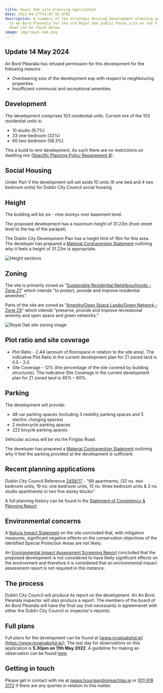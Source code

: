 ```yaml
---
title: Royal Oak site planning application
date: 2022-04-27T14:07:59.978Z
description: A summary of the Strategic Housing Development planning application
  to An Bord Pleanála for the old Royal Oak public house site on the Finglas
  Road can be found below.
image: img/royal-oak.png
---
```

## Update 14 May 2024

An Bord Pleanála has refused permission for this development for the following reasons
* Overbearing size of the development esp with respect to neighbouring properties
* Insufficient communal and recreational amenities  

## Development

The development comprises 103 residential units. Current mix of the 103 residential units is:

* 10 studio (9.7%)
* 33 one-bedroom (32%)
* 60 two-bedroom (58.3%)

This a build to rent development.  As such there are no restrictions on dwelling mix ([Specific Planning Policy Requirement 8](https://www.opr.ie/wp-content/uploads/2019/08/2018-Design-Standards-for-New-Apartments-1.pdf)) .

## Social Housing

Under Part V the development will set aside 10 units (6 one bed and 4 two bedroom units) for Dublin City Council social housing. 

## Height

The building will be six - nine storeys over basement level. 

The proposed development has a maximum height of 31.23m (from street level to the top of the parapet).

The Dublin City Development Plan has a height limit of 16m for this area. The developer has prepared a [Material Contravention Statement](https://www.royaloakshd.ie/data/files/Planning%20Application%20Documents/Planning/Statement%20of%20Material%20Contravention.pdf) outlining why it feels a height of 31.23m is appropriate.

![Height sections](/img/royal-oak-height.png "Height sections")

## Zoning

The site is primarily zoned as “[Sustainable Residential Neighbourhoods – Zone Z1](https://www.dublincity.ie/dublin-city-development-plan-2016-2022/14-land-use-zoning/148-primary-land-use-zoning-categories/1481-sustainable-residential-neighbourhoods-zone-z1)” which intends "to protect, provide and improve residential amenities".

Parts of the site are zoned as "[Amenity/Open Space Lands/Green Network – Zone Z9](https://www.dublincity.ie/dublin-city-development-plan-2016-2022/14-land-use-zoning/148-primary-land-use-zoning-categories/1489-amenity-open-space-lands-green-network-zone-z9)" which intends "preserve, provide and improve recreational amenity and open space and green networks."

![Royal Oak site zoning image](/img/royal-oak-zoning.png "Royal Oak site zoning image")

## Plot ratio and site coverage

* Plot Ratio - 2.44 (amount of floorspace in relation to the site area). The indicative Plot Ratio in the current development plan for Z1 zoned land is 0.5 - 2.0.  
* Site Coverage - 12% (the percentage of the site covered by building structures). The indicative Site Coverage in the current development plan for Z1 zoned land is 45% – 60%.

## Parking

The development will provide:

* 48 car parking spaces (including 3 mobility parking spaces and 5  electric charging spaces)
* 2 motorcycle parking spaces
* 222 bicycle parking spaces

Vehicular access will be via the Finglas Road.

The developer has prepared a [Material Contravention Statement](https://www.royaloakshd.ie/data/files/Planning%20Application%20Documents/Planning/Statement%20of%20Material%20Contravention.pdf) outlining why it feel the parking provided at the development is sufficient.

## Recent planning applications

Dublin City Council Reference [2458/17](https://planning.agileapplications.ie/dublincity/application-details/120552) - "69 apartments; (32 no. two bedroom units, 19 no. one bedroom units, 15 no. three bedroom units & 3 no. studio apartments) in two five storey blocks"

A full planning history can be found in the [Statement of Consistency & Planning Report](https://www.royaloakshd.ie/data/files/Planning%20Application%20Documents/Planning/Statement%20of%20Consistency%20&%20Planning%20Report.pdf)

## Environmental concerns 

A [Natura Impact Statement](https://www.royaloakshd.ie/data/files/Planning%20Application%20Documents/Other/Appropriate%20Assessment%20Screening%20and%20Natura%20Impact%20Statement.pdf) on the site concluded that, with mitigation measures, significant negative effects on the conservation objectives of the identified Special Protection Areas are not likely.

An [Environmental Impact Assessment Screening Report](https://www.royaloakshd.ie/data/files/Planning%20Application%20Documents/Other/EIA%20Screening%20Report.pdf) concluded that the proposed development is not considered to have likely significant effects on the environment and therefore it is considered that an environmental impact assessment report is not required in this instance.

## The process

Dublin City Council will produce its report on the development. An An Bord Pleanála inspector will also produce a report. The members of the board of An Bord Pleanála will have the final say (not necessarily in agreemwnet with either the Dublin City Council or inspector's reports).

## Full plans

Full plans for the development can be found at [www.royaloakshd.ie](https://www.royaloakshd.ie/). The last day for observations on this application is **5.30pm on 11th May 2022**. A guideline for making an observation can be found [here](https://neasahourigan.com/post/planning-observation/).

## Getting in touch

Please get in contact with me at [neasa.hourigan@oireachtas.ie](mailto:neasa.hourigan@oireachtas.ie?subject=Royal%20Oak%20SHD&body=Dear%20Neasa%2C%0D%0A%0D%0A) or [(01) 618 3172](tel:+35316183172) if there are any queries in relation to this matter.